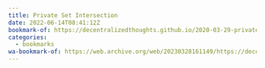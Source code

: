 ```yaml
---
title: Private Set Intersection
date: 2022-06-14T08:41:12Z
bookmark-of: https://decentralizedthoughts.github.io/2020-03-29-private-set-intersection-a-soft-introduction/
categories:
  - bookmarks
wa-bookmark-of: https://web.archive.org/web/20230328161149/https://decentralizedthoughts.github.io/2020-03-29-private-set-intersection-a-soft-introduction/
---
```

